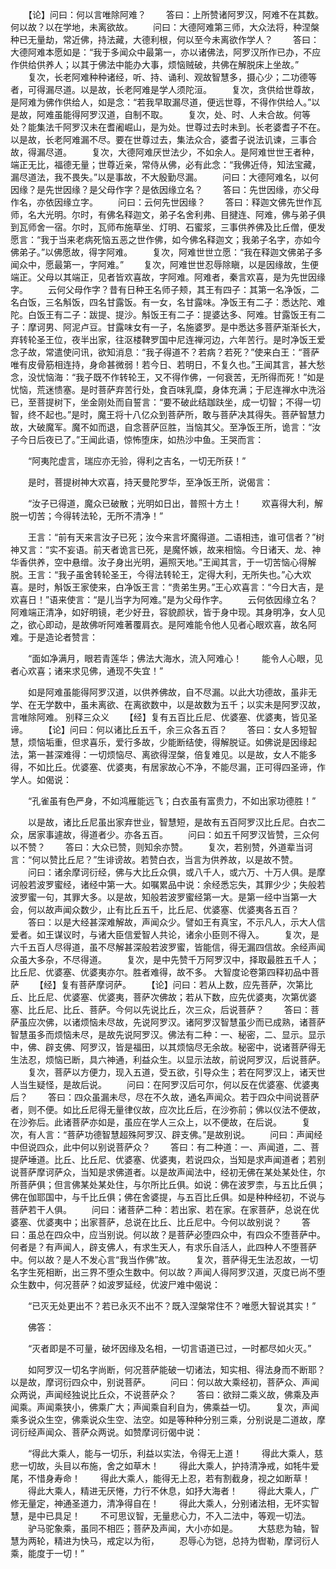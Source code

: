 <!-- { "loadSidebar": true } -->
　　【论】问曰：何以言唯除阿难？
　　答曰：上所赞诸阿罗汉，阿难不在其数。何以故？以在学地，未离欲故。
　　问曰：大德阿难第三师，大众法将，种涅槃种已无量劫，常近佛，持法藏，大德利根，何以至今未离欲作学人？
　　答曰：大德阿难本愿如是：“我于多闻众中最第一，亦以诸佛法，阿罗汉所作已办，不应作供给供养人；以其于佛法中能办大事，烦恼贼破，共佛在解脱床上坐故。”
　　复次，长老阿难种种诸经，听、持、诵利、观故智慧多，摄心少；二功德等者，可得漏尽道。以是故，长老阿难是学人须陀洹。
　　复次，贪供给世尊故，是阿难为佛作供给人，如是念：“若我早取漏尽道，便远世尊，不得作供给人。”以是故，阿难虽能得阿罗汉道，自制不取。
　　复次，处、时、人未合故。何等处？能集法千阿罗汉未在耆阇崛山，是为处。世尊过去时未到。长老婆耆子不在。以是故，长老阿难漏不尽。要在世尊过去，集法众合，婆耆子说法讥谏，三事合故，得漏尽道。
　　复次，大德阿难厌世法少，不如余人。是阿难世世王者种，端正无比，福德无量；世尊近亲，常侍从佛，必有此念：“我佛近侍，知法宝藏，漏尽道法，我不畏失。”以是事故，不大殷勤尽漏。
　　问曰：大德阿难名，以何因缘？是先世因缘？是父母作字？是依因缘立名？
　　答曰：先世因缘，亦父母作名，亦依因缘立字。
　　问曰：云何先世因缘？
　　答曰：释迦文佛先世作瓦师，名大光明。尔时，有佛名释迦文，弟子名舍利弗、目揵连、阿难，佛与弟子俱到瓦师舍一宿。尔时，瓦师布施草坐、灯明、石蜜浆，三事供养佛及比丘僧，便发愿言：“我于当来老病死恼五恶之世作佛，如今佛名释迦文；我弟子名字，亦如今佛弟子。”以佛愿故，得字阿难。
　　复次，阿难世世立愿：“我在释迦文佛弟子多闻众中，愿最第一，字阿难。”
　　复次，阿难世世忍辱除瞋，以是因缘故，生便端正。父母以其端正，见者皆欢喜故，字阿难。阿难者，秦言欢喜，是为先世因缘字。
　　云何父母作字？昔有日种王名师子颊，其王有四子：其第一名净饭，二名白饭，三名斛饭，四名甘露饭。有一女，名甘露味。净饭王有二子：悉达陀、难陀。白饭王有二子：跋提、提沙。斛饭王有二子：提婆达多、阿难。甘露饭王有二子：摩诃男、阿泥卢豆。甘露味女有一子，名施婆罗。是中悉达多菩萨渐渐长大，弃转轮圣王位，夜半出家，往沤楼鞞罗国中尼连禅河边，六年苦行。是时净饭王爱念子故，常遣使问讯，欲知消息：“我子得道不？若病？若死？”使来白王：“菩萨唯有皮骨筋相连持，身命甚微弱！若今日、若明日，不复久也。”王闻其言，甚大愁念，没忧恼海：“我子既不作转轮王，又不得作佛，一何衰苦，无所得而死！”如是忧恼，荒迷愦塞。是时菩萨弃苦行处，食百味乳糜，身体充满；于尼连禅水中洗浴已，至菩提树下，坐金刚处而自誓言：“要不破此结跏趺坐，成一切智；不得一切智，终不起也。”是时，魔王将十八亿众到菩萨所，敢与菩萨决其得失。菩萨智慧力故，大破魔军。魔不如而退，自念菩萨叵胜，当恼其父。至净饭王所，诡言：“汝子今日后夜已了。”王闻此语，惊怖堕床，如热沙中鱼。王哭而言：

　　“阿夷陀虚言，瑞应亦无验，得利之吉名，一切无所获！”

　　是时，菩提树神大欢喜，持天曼陀罗华，至净饭王所，说偈言：

　　“汝子已得道，魔众已破散；光明如日出，普照十方土！
　　欢喜得大利，解脱一切苦；今得转法轮，无所不清净！”

　　王言：“前有天来言汝子已死；汝今来言坏魔得道。二语相违，谁可信者？”树神又言：“实不妄语。前天者诡言已死，是魔怀嫉，故来相恼。今日诸天、龙、神华香供养，空中悬缯。汝子身出光明，遍照天地。”王闻其言，于一切苦恼心得解脱。王言：“我子虽舍转轮圣王，今得法转轮王，定得大利，无所失也。”心大欢喜。是时，斛饭王家使来，白净饭王言：“贵弟生男。”王心欢喜言：“今日大吉，是欢喜日！”语来使言：“是儿当字为阿难。”是为父母作字。
　　云何依因缘立名？阿难端正清净，如好明镜，老少好丑，容貌颜状，皆于身中现。其身明净，女人见之，欲心即动，是故佛听阿难著覆肩衣。是阿难能令他人见者心眼欢喜，故名阿难。于是造论者赞言：

　　“面如净满月，眼若青莲华；佛法大海水，流入阿难心！
　　能令人心眼，见者心欢喜；诸来求见佛，通现不失宜！”

　　如是阿难虽能得阿罗汉道，以供养佛故，自不尽漏。以此大功德故，虽非无学、在无学数中，虽未离欲、在离欲数中，以是故数为五千；以实未是阿罗汉故，言唯除阿难。
别释三众义
　　【经】复有五百比丘尼、优婆塞、优婆夷，皆见圣谛。
　　【论】问曰：何以诸比丘五千，余三众各五百？
　　答曰：女人多短智慧，烦恼垢重，但求喜乐，爱行多故，少能断结使，得解脱证。如佛说是因缘起法，第一甚深难得：一切烦恼尽、离欲得涅槃，倍复难见。以是故，女人不能多得，不如比丘。优婆塞、优婆夷，有居家故心不净，不能尽漏，正可得四圣谛，作学人。如偈说：

　　“孔雀虽有色严身，不如鸿雁能远飞；白衣虽有富贵力，不如出家功德胜！”

　　以是故，诸比丘尼虽出家弃世业，智慧短，是故有五百阿罗汉比丘尼。白衣二众，居家事遽故，得道者少。亦各五百。
　　问曰：如五千阿罗汉皆赞，三众何以不赞？
　　答曰：大众已赞，则知余亦赞。
　　复次，若别赞，外道辈当诃言：“何以赞比丘尼？”生诽谤故。若赞白衣，当言为供养故，以是故不赞。
　　问曰：诸余摩诃衍经，佛与大比丘众俱，或八千人，或六万、十万人俱。是摩诃般若波罗蜜经，诸经中第一大。如嘱累品中说：余经悉忘失，其罪少少；失般若波罗蜜一句，其罪大多。以是故，知般若波罗蜜经第一大。是第一经中当第一大会，何以故声闻众数少，止有比丘五千，比丘尼、优婆塞、优婆夷各五百？
　　答曰：以是大经甚深难解故，声闻众少。譬如王有真宝，不示凡人，示大人信爱者。如王谋议时，与诸大臣信爱智人共论，诸余小臣则不得入。
　　复次，是六千五百人尽得道，虽不尽解甚深般若波罗蜜，皆能信，得无漏四信故。余经声闻众虽大多杂，不尽得道。
　　复次，是中先赞千万阿罗汉中，择取最胜五千人；比丘尼、优婆塞、优婆夷亦尔。胜者难得，故不多。
大智度论卷第四释初品中菩萨
　　【经】复有菩萨摩诃萨。
　　【论】问曰：若从上数，应先菩萨，次第比丘、比丘尼、优婆塞、优婆夷，菩萨次佛故；若从下数，应先优婆夷，次第优婆塞、比丘尼、比丘、菩萨。今何以先说比丘，次三众，后说菩萨？
　　答曰：菩萨虽应次佛，以诸烦恼未尽故，先说阿罗汉。诸阿罗汉智慧虽少而已成熟，诸菩萨智慧虽多而烦恼未尽，是故先说阿罗汉。佛法有二种：一、秘密，二、显示。显示中，佛、辟支佛、阿罗汉，皆是福田，以其烦恼尽无余故。秘密中，说诸菩萨得无生法忍，烦恼已断，具六神通，利益众生。以显示法故，前说阿罗汉，后说菩萨。
　　复次，菩萨以方便力，现入五道，受五欲，引导众生；若在阿罗汉上，诸天世人当生疑怪，是故后说。
　　问曰：在阿罗汉后可尔，何以反在优婆塞、优婆夷后？
　　答曰：四众虽漏未尽，尽在不久故，通名声闻众。若于四众中间说菩萨者，则不便。如比丘尼得无量律仪故，应次比丘后，在沙弥前；佛以仪法不便故，在沙弥后。此诸菩萨亦如是，虽应在学人三众上，以不便故，在后说。
　　复次，有人言：“菩萨功德智慧超殊阿罗汉、辟支佛。”是故别说。
　　问曰：声闻经中但说四众，此中何以别说菩萨众？
　　答曰：有二种道：一、声闻道，二、菩提萨埵道。比丘、比丘尼、优婆塞、优婆夷，若说四众，当知是求声闻道者；若别说菩萨摩诃萨众，当知是求佛道者。以是故声闻法中，经初无佛在某处某处住，尔所菩萨俱；但言佛某处某处住，与尔所比丘俱。如说：佛在波罗柰，与五比丘俱；佛在伽耶国中，与千比丘俱；佛在舍婆提，与五百比丘俱。如是种种经初，不说与菩萨若干人俱。
　　问曰：诸菩萨二种：若出家、若在家。在家菩萨，总说在优婆塞、优婆夷中；出家菩萨，总说在比丘、比丘尼中。今何以故别说？
　　答曰：虽总在四众中，应当别说。何以故？是菩萨必堕四众中，有四众不堕菩萨中。何者是？有声闻人，辟支佛人，有求生天人，有求乐自活人，此四种人不堕菩萨中。何以故？是人不发心言“我当作佛”故。
　　复次，菩萨得无生法忍故，一切名字生死相断，出三界不堕众生数中。何以故？声闻人得阿罗汉道，灭度已尚不堕众生数中，何况菩萨？如波罗延经，优波尸难中偈说：

　　“已灭无处更出不？若已永灭不出不？既入涅槃常住不？唯愿大智说其实！”

　　佛答：

　　“灭者即是不可量，破坏因缘及名相，一切言语道已过，一时都尽如火灭。”

　　如阿罗汉一切名字尚断，何况菩萨能破一切诸法，知实相、得法身而不断耶？以是故，摩诃衍四众中，别说菩萨。
　　问曰：何以故大乘经初，菩萨众、声闻众两说，声闻经独说比丘众，不说菩萨众？
　　答曰：欲辩二乘义故，佛乘及声闻乘。声闻乘狭小，佛乘广大；声闻乘自利自为，佛乘益一切。
　　复次，声闻乘多说众生空，佛乘说众生空、法空。如是等种种分别三乘，分别说是二道故，摩诃衍经声闻众、菩萨众两说。如赞摩诃衍偈中说：

　　“得此大乘人，能与一切乐，利益以实法，令得无上道！
　　得此大乘人，慈悲一切故，头目以布施，舍之如草木！
　　得此大乘人，护持清净戒，如牦牛爱尾，不惜身寿命！
　　得此大乘人，能得无上忍，若有割截身，视之如断草！
　　得此大乘人，精进无厌惓，力行不休息，如抒大海者！
　　得此大乘人，广修无量定，神通圣道力，清净得自在！
　　得此大乘人，分别诸法相，无坏实智慧，是中已具足！
　　不可思议智，无量悲心力，不入二法中，等观一切法。
　　驴马驼象乘，虽同不相匹；菩萨及声闻，大小亦如是。
　　大慈悲为轴，智慧为两轮，精进为快马，戒定以为衔，
　　忍辱心为铠，总持为辔勒，摩诃衍人乘，能度于一切！”
